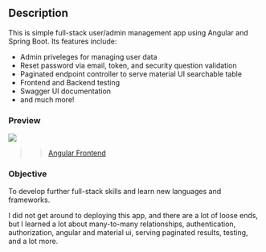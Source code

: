 ## Description

This is simple full-stack user/admin management app using Angular and Spring Boot. Its features include:

- Admin priveleges for managing user data
- Reset password via email, token, and security question validation
- Paginated endpoint controller to serve material UI searchable table
- Frontend and Backend testing
- Swagger UI documentation
- and much more!

### Preview

<img src="https://github.com/vincanger/TopSecretSchnupperDevChallenge/blob/BTB-28/foodfriends-demo.gif" />

>> [Angular Frontend](https://github.com/vincanger/TopSecretSchnupperDevChallengeFrontend/tree/BTB-30/food-friends)

### Objective

To develop further full-stack skills and learn new languages and frameworks.

I did not get around to deploying this app, and there are a lot of loose ends, but I learned a lot about many-to-many relationships, authentication, authorization, angular and material ui, serving paginated results, testing, and a lot more.
